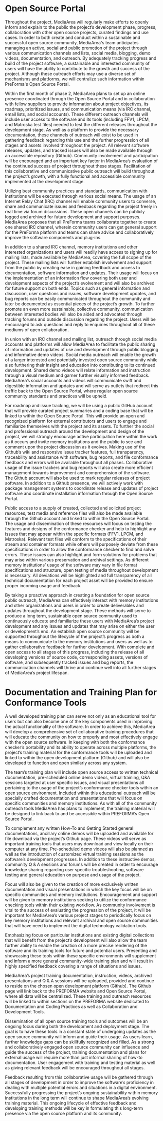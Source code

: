 # Open Source Portal


Throughout the project, MediaArea will regularly make efforts to openly inform and explain to the public the project’s development phase, progress, collaboration with other open source projects, curated findings and use cases. In order to both create and conduct within a sustainable and successful open source community, MediaArea's team anticipates managing an active, social and public promotion of the project through various communication channels and lists, social media, blogging, demo videos, documentation, and outreach. By adequately tracking progress and build of the project software, a sustainable and interested community of users will have the ability to contribute to the growth and success of the project. Although these outreach efforts may use a diverse set of mechanisms and platforms, we will centralize such information within PreForma's Open Source Portal.

Within the first month of phase 2, MediaArea plans to set up an online presence coordinated through the Open Source Portal and in collaboration with fellow suppliers to provide information about project objectives, its roadmap, prioritized issues, and communication means (via IRC channel, email lists, and social accounts). These different outreach channels will include user access to the software and its tools (including FFV1, LPCM, and Matroska test files) needed to test the different releases throughout the development stage.  As well as a platform to provide the necessary documentation, these channels of outreach will exist to be used in gathering feedback regarding this use and the further progression of all stages and assets involved throughout the project. All relevant software releases, updates, and tracked issues will also be made available through an accessible repository (Github). Community involvement and participation will be encouraged and an important key factor in MediaArea’s evaluation of the continued success of project throughout these stages. Facilitation of this collaborative and communicative public outreach will build throughout the project’s growth, with a fully functional and accessible community implemented at the development stage.

Utilizing best community practices and standards, communication with institutions will be executed through various social means. The usage of an Internet Relay Chat (IRC) channel will enable community users to converse, share and communicate issues and feedback regarding the project freely in real time via forum discussions. These open channels can be publicly logged and archived for future development and support purposes. MediaArea proposes that all PreForma teams collaborate together to create one shared IRC channel, wherein community users can get general support for the PreForma platform and teams can share advice and collaboratively improve the software components and plug-ins.

In addition to a shared IRC channel, memory institutions and other interested organizations and users will readily have access to signing up for mailing lists, made available by MediaArea, covering the full scope of the project. These mailing lists will further establish involvement and support from the public by creating ease in gaining feedback and access to documentation, software information and updates.  Their usage will focus on the implementation of an information flow covering both user and development aspects of the project’s evolvement and will also be archived for future support on both ends. Topics such as general information and discussion, user questions and issues, software development updates, and bug reports can be easily communicated throughout the community and later be documented as essential pieces of the project’s growth. To further promote an even more sustainable, collective community, communication between interested bodies will also be aided and advocated through tracking forums and outside discussion regarding the project.  Users will be encouraged to ask questions and reply to enquiries throughout all of these mediums of open collaboration.

In union with an IRC channel and mailing list, outreach through social media accounts and platforms will allow MediaArea to facilitate the public sharing of information and updates of use and development through public blogging and informative demo videos. Social media outreach will enable the growth of a larger interested and potentially invested open source community while also furthering their insight and education into contributing to its continued development. Shared demo videos will relate information and instruction through a visual medium and garner further visually informed feedback. MediaArea’s social accounts and videos will communicate swift and digestible information and updates and will serve as outlets that redirect this traffic back to the Open Source Portal, where regular open source community standards and practices will be upheld.

For roadmap and issue tracking, we will be using a public GitHub account that will provide curated project summaries and a coding base that will be linked to within the Open Source Portal. This will provide an open and recognized platform for external contributors and users to engage and familiarize themselves with the project and its assets. To further the social and professional outreach around the development and design of the project, we will strongly encourage active participation here within the work as it occurs and invite memory institutions and the public to see and comment upon the project discussion as it evolves. Making use of the Github’s wiki and responsive issue tracker features, full transparency, traceability and assistance with software, bug reports, and file conformance feedback and errors will be available throughout all phases. Collaborative usage of the issue trackers and bug reports will also create more efficient management towards improvement and comprehension of the software. The Github account will also be used to mark regular releases of project software. In addition to a Github presence, we will actively work with package management systems to coordinate release and updates of project software and coordinate installation information through the Open Source Portal.

Public access to a supply of created, collected and solicited project resources, test media and reference files will also be made available through the Github account and linked to within the Open Source Portal. The usage and dissemination of these resources will focus on testing the features and designs of the conformance checker and help to highlight any issues that may appear within the specific formats (FFV1, LPCM, and Matroska). Relevant test files will conform to the specifications of their stream and container formats while others will purposely deviate from these specifications in order to allow the conformance checker to find and solve errors. These issues can also highlight and form solutions for problems that may arise within various preservation and archival settings. As different memory institutions’ usage of the software may vary in file format specifications and structure, open testing of media throughout development is necessary. All deviations will be highlighted and full transparency of all technical documentation for each project asset will be provided to ensure proper incoming usage and feedback.

By taking a proactive approach in creating a foundation for open source public outreach, MediaArea can effectively interact with memory institutions and other organizations and users in order to create deliverables and updates throughout the development stage. These methods will serve to produce a long term, sustainable open source community used to continuously educate and familiarize these users with MediaArea’s project development and any issues and updates that may arise on either the user or development’s end. An establish open source community will be supported throughout the lifecycle of the project’s progress as both a means to communicate to the memory institutions and users as well as to gather collaborative feedback for further development.  With complete and open access to all stages of this progress, including the release of all developing versions of source code, corresponding assets, versions of software, and subsequently tracked issues and bug reports, the communication channels will thrive and continue well into all further stages of MediaArea’s project lifespan.

# Documentation and Training Plan for Conformance Tools

A well developed training plan can serve not only as an educational tool for users but can also become one of the key components used in improving the actual functionality of the software. In order to achieve this, MediaArea will develop a comprehensive set of collaborative training procedures that will educate the community on how to properly and most effectively engage with the open source software. In keeping with both the conformance checker’s portability and its ability to operate across multiple platforms, the project’s training material for the conformance tools will be uploaded and linked to within the open development platform (Github) and will also be developed to function and open similarly across any system.

The team’s training plan will include open source access to written technical documentation, pre-scheduled online demo videos, virtual training, Q&A sessions targeted at user specific issues, and visual presentations all pertaining to the usage of the project’s conformance checker tools within an open source environment. Included within this educational outreach will be specially crafted documentation and presentations that will focus on specific communities and memory institutions. As with all of the community outreach tools MediaArea has plans to implement, the training material will be designed to link back to and be accessible within PREFORMA’s Open Source Portal.

To complement any written How-To and Getting Started general documentations, ancillary online demos will be uploaded and available for file download via the project’s Github page. These videos will serve as important training tools that users may download and view locally on their computer at any time.  Pre-scheduled demo videos will also be planned as well as the introduction of customized virtual training sessions as the software’s development progresses. In addition to these instructive demos, community Q & A sessions and forums will be created in order to encourage knowledge sharing regarding user specific troubleshooting, software testing and general education on purpose and usage of the project.

Focus will also be given to the creation of more exclusively written documentation and visual presentations in which the key focus will be on specific communities and memory institutions. Encouragement and support will be given to memory institutions seeking to utilize the conformance checking tools within their existing workflow. As community involvement is vital to the success of evaluating the progression of the project, it will be important for MediaArea’s various project stages to periodically focus on key memory institutions and relevant archival and open source communities that will have need to implement the digital technology validation tools.

Emphasizing focus on particular institutions and existing digital collections that will benefit from the project’s development will also allow the team further ability to enable the creation of a more precise rendering of the software and its training tools for future and potential users. Presenting and showcasing these tools within these specific environments will supplement and inform a more general community-wide training plan and will result in highly specified feedback covering a range of situations and issues.

MediaArea’s project training documentation, instruction, videos, archived presentations and Q & A sessions will be uploaded, provided and continue to reside on the chosen open development platform (Github). The Github page will link back to the PREFORMA website and Open Source Portal, where all data will be centralized. These training and outreach resources will be linked to within sections on the PREFORMA website dedicated to Documentation and Coding Practices as well as Collaboration and Development Tools.

Dissemination of all open source training tools and outcomes will be an ongoing focus during both the development and deployment stage. The goal is to have these tools in a constant state of undergoing updates as the open source community will inform and guide their usage. As users learn, further knowledge gaps can be skillfully recognized and filled. As a strong and collaboratively engaged open source community can influence and guide the success of the project, training documentation and plans for external usage will require more than just informal sharing of how-to documentation. User engagement with training and testing material as well as giving relevant feedback will be encouraged throughout all stages.

Feedback resulting from this collaborative usage will be gathered through all stages of development in order to improve the software’s proficiency in dealing with multiple potential errors and situations in a digital environment. Successfully progressing the project’s ongoing sustainability within memory institutions in the long term will continue to shape MediaArea’s evolving training material. This ongoing lifecycle of effective feedback and developing training methods will be key in formulating this long-term presence via the open source platform and its community. 
